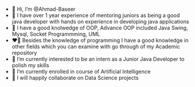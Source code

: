 - 👋 Hi, I’m @Ahmad-Baseer
- :love_you_gesture: I have over 1 year experience of mentoring juniors as being a good java developer with hands on experience in developing java applications
- :sparkling_heart: I have a good knolwedge of OOP, Advance OOP included Java Swing, Mysql, Socket Programmming, UML
- :heart_on_fire: Besides the knowledge of programming I have a good knowledge in other fields which you can examine with go through of my Academic repository
- 👀 I’m currently interested to be an intern as a Junior Java Developer to polish my skills
- 🌱 I’m currently enrolled in course of Artificial Intelligence 
- 💞️ I will happily collaborate on Data Science projects
<!---
Ahmad-Baseer/Ahmad-Baseer is a ✨ special ✨ repository because its `README.md` (this file) appears on your GitHub profile.
You can click the Preview link to take a look at your changes.
--->
